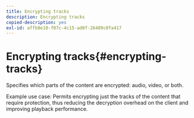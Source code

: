 ```yaml
---
title: Encrypting tracks
description: Encrypting tracks
copied-description: yes
exl-id: affb8e10-f07c-4c15-ad0f-26489c0fa417
---
```

# Encrypting tracks{#encrypting-tracks}

Specifies which parts of the content are encrypted: audio, video, or both.

Example use case: Permits encrypting just the tracks of the content that require protection, thus reducing the decryption overhead on the client and improving playback performance.

